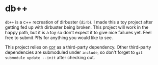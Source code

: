 # db++

`db++` is a c++ recreation of dirbuster (`dirb`). I made this a toy project after getting fed up with dirbuster being broken. This project will work in the happy path, but it is a toy so don't expect it to give nice failures yet. Feel free to submit PRs for anything you would like to see.

This project relies on [cpr](https://github.com/whoshuu/cpr) as a third-party dependency. Other third-party dependencies are submoduled under `include`, so don't forget to `git submodule update --init` after checking out.
